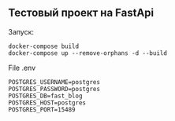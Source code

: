 ## Тестовый проект на FastApi  

Запуск:  

```
docker-compose build
docker-compose up --remove-orphans -d --build
```

File .env
```
POSTGRES_USERNAME=postgres
POSTGRES_PASSWORD=postgres
POSTGRES_DB=fast_blog
POSTGRES_HOST=postgres
POSTGRES_PORT=15489
```